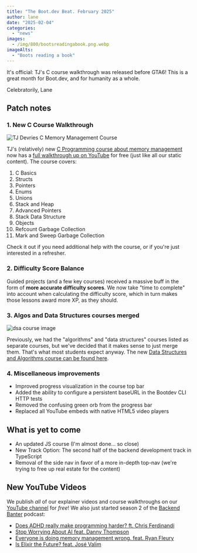 ```yaml
---
title: "The Boot.dev Beat. February 2025"
author: lane
date: "2025-02-04"
categories:
  - "news"
images:
  - /img/800/bootsreadingabook.png.webp
imageAlts:
  - "Boots reading a book"
---
```


It's official: TJ's C course walkthrough was released before GTA6! This is a great month for Boot.dev, and for humanity as a whole.

Celebratorily, Lane

## Patch notes

### 1. New C Course Walkthrough

![TJ Devries C Memory Management Course](/img/800/tjhoriztonalccourse.jpg.webp)

TJ's (relatively) new [C Programming course about memory management](https://www.boot.dev/courses/learn-memory-management-c) now has a [full walkthrough up on YouTube](https://www.youtube.com/watch?v=rJrd2QMVbGM) for free (just like all our static content). The course covers:

1. C Basics
2. Structs
3. Pointers
4. Enums
5. Unions
6. Stack and Heap
7. Advanced Pointers
8. Stack Data Structure
9. Objects
10. Refcount Garbage Collection
11. Mark and Sweep Garbage Collection

Check it out if you need additional help with the course, or if you're just interested in a refresher.

### 2. Difficulty Score Balance

Guided projects (and a few key courses) received a massive buff in the form of **more accurate difficulty scores**. We now take "time to complete" into account when calculating the difficulty score, which in turn makes those lessons award more XP, as they should.

### 3. Algos and Data Structures courses merged

![dsa course image](/img/800/dsacourseimage.jpeg.webp)

Previously, we had the "algorithms" and "data structures" courses listed as separate courses, but we've decided that it makes sense to just merge them. That's what most students expect anyway. The new [Data Structures and Algorithms course can be found here](https://www.boot.dev/courses/learn-data-structures-and-algorithms-python).

### 4. Miscellaneous improvements

- Improved progress visualization in the course top bar
- Added the ability to configure a persistent baseURL in the Bootdev CLI HTTP tests
- Removed the confusing green orb from the progress bar
- Replaced all YouTube embeds with native HTML5 video players

## What is yet to come

- An updated JS course (I'm almost done... so close)
- New Track Option: The second half of the backend development track in TypeScript
- Removal of the side nav in favor of a more in-depth top-nav (we're trying to free up real estate for the content)

## New YouTube Videos

We publish _all_ of our explainer videos and course walkthroughs on our [YouTube channel](https://www.youtube.com/@bootdotdev?sub_confirmation=1) for _free_! We also just started season 2 of the [Backend Banter](https://www.backendbanter.fm) podcast:

- [Does ADHD really make programming harder? ft. Chris Ferdinandi](https://www.youtube.com/watch?v=9ynX4znKFDA)
- [Stop Worrying About AI feat. Danny Thompson](https://www.youtube.com/watch?v=Cc93qz4wPw4)
- [Everyone is doing memory management wrong. feat. Ryan Fleury](https://www.youtube.com/watch?v=UeJPyuVxL-o)
- [Is Elixir the Future? feat. José Valim](https://www.youtube.com/watch?v=yk9x3nX5MQo)
